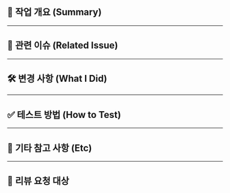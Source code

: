 <!--
feat: 기능 추가 / 새로운 API, 기능, 모듈 추가
fix: 버그 수정 / 기존 기능의 오류 수정
refactor: 리팩토링 / 기능 변화 없이 내부 구조 개선
chore: 환경,설정 / 빌드 설정, 의존성 추가, .gitignore 등
docs: 문서 / README, 주석, 개발 문서 등 수정

pr 제목 예시
feat: 회원가입 개발 PR
-->

## 🚀 작업 개요 (Summary)
<!-- 
- 어떤 작업을 했는지 요약해주세요.
- 예: 회원가입 API 구현, 로그인 오류 수정 등
-->

---

## 📌 관련 이슈 (Related Issue)
<!--
- 이 PR이 해결하는 이슈 번호를 적어주세요.
- `Closes #1`, `Fixes #2` 등으로 작성 시 자동으로 이슈가 닫힙니다.
예:
Closes #12
-->

---

## 🛠 변경 사항 (What I Did)
<!--
- 주요 구현/변경 내용 bullet로 정리
예:
- 회원가입 서비스 구현
- 입력값 유효성 검사 추가
- UserDto, UserEntity 설계
-->

---

## ✅ 테스트 방법 (How to Test)
<!--
- 테스트 방법이나 확인 포인트 적기

예:
1. `/api/v1/signup` POST 요청 테스트
2. 필수 입력 누락 시 400 반환 확인
-->

---

## 🧩 기타 참고 사항 (Etc)
<!-- 리뷰어가 알아야 할 정보, 특이사항, API 문서 경로 등-->

---

## 🙋 리뷰 요청 대상
<!-- @팀원멘션 or 리뷰어 지정 -->
